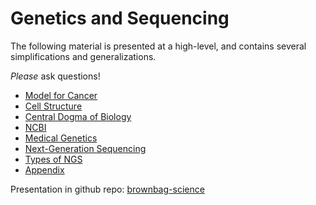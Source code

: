# Genetics and Sequencing



The following material is presented at a high-level, and contains several simplifications and generalizations. 



*Please* ask questions!

 

* [Model for Cancer](01-model-for-cancer.md)
* [Cell Structure](02-Cell-Structure.md) 
* [Central Dogma of Biology](03-Central-Dogma.md) 
* [NCBI](04-NCBI.md) 
* [Medical Genetics](05-Medical-Genetics.md) 
* [Next-Generation Sequencing](06-Next-Generation-Sequencing.md) 
* [Types of NGS](07-Types-of-NGS.md)
* [Appendix](08-Appendix.md) 



Presentation in github repo: [brownbag-science](https://github.com/CBIIT/brownbag-science/tree/main/01-genetics-and-sequencing) 

